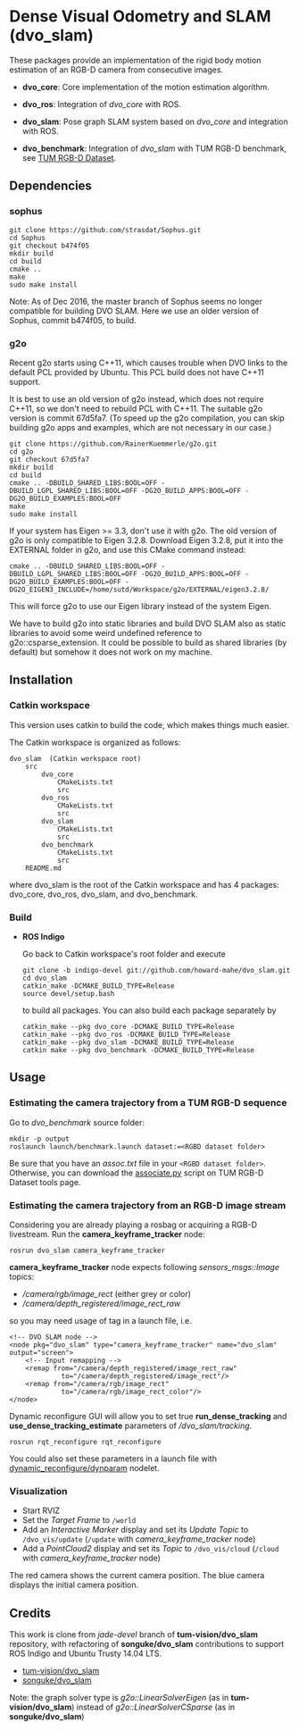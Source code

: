 # Dense Visual Odometry and SLAM (dvo_slam)

These packages provide an implementation of the rigid body motion estimation of an RGB-D camera from consecutive images.

 *  **dvo_core**: Core implementation of the motion estimation algorithm. 
    
 *  **dvo_ros**: Integration of *dvo_core* with ROS.
    
 *  **dvo_slam**: Pose graph SLAM system based on *dvo_core* and integration with ROS.
    
 *  **dvo_benchmark**: Integration of *dvo_slam* with TUM RGB-D benchmark, see [TUM RGB-D Dataset](http://vision.in.tum.de/data/datasets/rgbd-dataset).

## Dependencies
### sophus
```
git clone https://github.com/strasdat/Sophus.git
cd Sophus
git checkout b474f05
mkdir build
cd build
cmake ..
make
sudo make install 
```

Note: As of Dec 2016, the master branch of Sophus seems no longer compatible for building DVO SLAM. Here we use an older version of Sophus, commit b474f05, to build.

### g2o 
Recent g2o starts using C++11, which causes trouble when DVO links to the default PCL provided by Ubuntu. This PCL build does not have C++11 support. 

It is best to use an old version of g2o instead, which does not require C++11, so we don't need to rebuild PCL with C++11. The suitable g2o version is commit 67d5fa7.
(To speed up the g2o compilation, you can skip building g2o apps and examples, which are not necessary in our case.)

```
git clone https://github.com/RainerKuemmerle/g2o.git
cd g2o
git checkout 67d5fa7
mkdir build
cd build
cmake .. -DBUILD_SHARED_LIBS:BOOL=OFF -DBUILD_LGPL_SHARED_LIBS:BOOL=OFF -DG2O_BUILD_APPS:BOOL=OFF -DG2O_BUILD_EXAMPLES:BOOL=OFF
make
sudo make install
```

If your system has Eigen >= 3.3, don't use it with g2o. The old version of g2o is only compatible to Eigen 3.2.8. 
Download Eigen 3.2.8, put it into the EXTERNAL folder in g2o, and use this CMake command instead:

```
cmake .. -DBUILD_SHARED_LIBS:BOOL=OFF -DBUILD_LGPL_SHARED_LIBS:BOOL=OFF -DG2O_BUILD_APPS:BOOL=OFF -DG2O_BUILD_EXAMPLES:BOOL=OFF -DG2O_EIGEN3_INCLUDE=/home/sutd/Workspace/g2o/EXTERNAL/eigen3.2.8/

```
This will force g2o to use our Eigen library instead of the system Eigen.

We have to build g2o into static libraries 
and build DVO SLAM also as static libraries to avoid some weird undefined reference to g2o::csparse_extension. It could be possible to build as shared libraries (by default) but somehow it does not work on my machine.

## Installation

### Catkin workspace

This version uses catkin to build the code, which makes things much easier. 

The Catkin workspace is organized as follows: 

```
dvo_slam  (Catkin workspace root)
    src 
        dvo_core
            CMakeLists.txt
            src
        dvo_ros
            CMakeLists.txt
            src
        dvo_slam
            CMakeLists.txt
            src
        dvo_benchmark
            CMakeLists.txt
            src
    README.md
```

where dvo_slam is the root of the Catkin workspace and has 4 packages: dvo_core, dvo_ros, dvo_slam, and dvo_benchmark.

### Build

 *  **ROS Indigo**

	Go back to Catkin workspace's root folder and execute
	```
	git clone -b indigo-devel git://github.com/howard-mahe/dvo_slam.git
	cd dvo_slam
	catkin_make -DCMAKE_BUILD_TYPE=Release
	source devel/setup.bash
	```

	to build all packages. You can also build each package separately by 

	```
	catkin_make --pkg dvo_core -DCMAKE_BUILD_TYPE=Release
	catkin_make --pkg dvo_ros -DCMAKE_BUILD_TYPE=Release
	catkin_make --pkg dvo_slam -DCMAKE_BUILD_TYPE=Release
	catkin make --pkg dvo_benchmark -DCMAKE_BUILD_TYPE=Release
	```

## Usage

### Estimating the camera trajectory from a TUM RGB-D sequence

Go to *dvo_benchmark* source folder:
```
mkdir -p output
roslaunch launch/benchmark.launch dataset:=<RGBD dataset folder>
```

Be sure that you have an *assoc.txt* file in your `<RGBD dataset folder>`. Otherwise, you can download the [associate.py](https://vision.in.tum.de/data/datasets/rgbd-dataset/tools) script on TUM RGB-D Dataset tools page.

### Estimating the camera trajectory from an RGB-D image stream

Considering you are already playing a rosbag or acquiring a RGB-D livestream. Run the **camera_keyframe_tracker** node:
```
rosrun dvo_slam camera_keyframe_tracker
```

**camera_keyframe_tracker** node expects following *sensors_msgs::Image* topics:
 *  */camera/rgb/image_rect* (either grey or color)
 *  */camera/depth_registered/image_rect_raw*

so you may need usage of [<remap>](http://wiki.ros.org/roslaunch/XML/remap) tag in a launch file, i.e.
```
<!-- DVO SLAM node -->
<node pkg="dvo_slam" type="camera_keyframe_tracker" name="dvo_slam" output="screen">
    <!-- Input remapping -->
    <remap from="/camera/depth_registered/image_rect_raw" 
             to="/camera/depth_registered/image_rect"/>
    <remap from="/camera/rgb/image_rect"
             to="/camera/rgb/image_rect_color"/>
</node>
```


Dynamic reconfigure GUI will allow you to set true **run_dense_tracking** and **use_dense_tracking_estimate** parameters of */dvo_slam/tracking*.
```
rosrun rqt_reconfigure rqt_reconfigure
```
You could also set these parameters in a launch file with [dynamic_reconfigure/dynparam](http://wiki.ros.org/dynamic_reconfigure#dynamic_reconfigure.2BAC8-indigo.dynparam_command-line_tool) nodelet.

### Visualization
 *  Start RVIZ
 *  Set the *Target Frame* to `/world`
 *  Add an *Interactive Marker* display and set its *Update Topic* to `/dvo_vis/update` (`/update` with *camera_keyframe_tracker* node)
 *  Add a *PointCloud2* display and set its *Topic* to `/dvo_vis/cloud` (`/cloud` with *camera_keyframe_tracker* node)

The red camera shows the current camera position. The blue camera displays the initial camera position.

## Credits
This work is clone from *jade-devel* branch of **tum-vision/dvo_slam** repository, with refactoring of **songuke/dvo_slam** contributions to support ROS Indigo and Ubuntu Trusty 14.04 LTS.
 * [tum-vision/dvo_slam](https://github.com/tum-vision/dvo_slam/)
 * [songuke/dvo_slam](https://github.com/songuke/dvo_slam/)

Note: the graph solver type is *g2o::LinearSolverEigen* (as in **tum-vision/dvo_slam**) instead of *g2o::LinearSolverCSparse* (as in **songuke/dvo_slam**)
